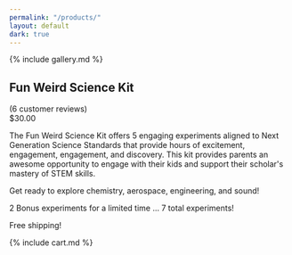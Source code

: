```yaml
---
permalink: "/products/"
layout: default
dark: true
---
```

<div class = 'bright'>
  <section class = 'flex'>
    <div class = 'child duo'>
      {% include gallery.md %}
    </div>
    <div class = 'child duo'>
      <h1 class = 'left'>Fun Weird Science Kit</h1>
      <i class = 'icon icon-star'></i>
      <i class = 'icon icon-star'></i>
      <i class = 'icon icon-star'></i>
      <i class = 'icon icon-star'></i>
      <i class = 'icon icon-star'></i> <span class = 'mark'> (6 customer reviews)</span>
      <div class = 'mark'>$30.00</div>
      <p>The Fun Weird Science Kit offers 5 engaging experiments aligned to Next Generation Science Standards that
        provide hours of excitement, engagement, engagement, and discovery. This kit provides parents an awesome
        opportunity to engage with their kids and support their scholar's mastery of STEM skills.</p>
      <p>Get ready to explore chemistry, aerospace, engineering, and sound!</p>
      <p>2 Bonus experiments for a limited time ... 7 total experiments!</p>
      <p>Free shipping!</p> 
      <div class = 'cart'>  {% include cart.md %} </div>
    </div>   
  </section>
</div>
